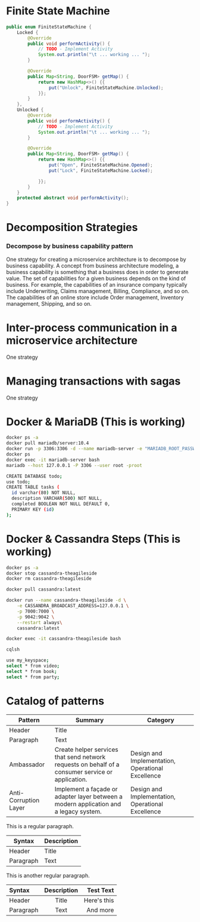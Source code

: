 

# Finite State Machine
```java
public enum FiniteStateMachine {
    Locked {
        @Override
        public void performActivity() {
            // TODO - Implement Activity
            System.out.println("\t ... working ... ");
        }

        @Override
        public Map<String, DoorFSM> getMap() {
            return new HashMap<>() {{
                put("Unlock", FiniteStateMachine.Unlocked);
            }};
        }
    },
    Unlocked {
        @Override
        public void performActivity() {
            // TODO - Implement Activity
            System.out.println("\t ... working ... ");
        }

        @Override
        public Map<String, DoorFSM> getMap() {
            return new HashMap<>() {{
                put("Open", FiniteStateMachine.Opened);
                put("Lock", FiniteStateMachine.Locked);

            }};
        }
    }
    protected abstract void performActivity();
}
```
# Decomposition Strategies
### Decompose by business capability pattern
One strategy for creating a microservice architecture is to decompose by business capability. A concept from business architecture modeling, a business capability is something that a business does in order to generate value. The set of capabilities for a given business depends on the kind of business. For example, the capabilities of an insurance company typically include Underwriting, Claims management, Billing, Compliance, and so on. The capabilities of an online store include Order management, Inventory management, Shipping, and so on.
# Inter-process communication in a microservice architecture
One strategy
# Managing transactions with sagas
One strategy


 











# Docker & MariaDB (This is working)
```bash
docker ps -a
docker pull mariadb/server:10.4
docker run -p 3306:3306 -d --name mariadb-server -e "MARIADB_ROOT_PASSWORD=root" mariadb/server:10.4
docker ps
docker exec -it mariadb-server bash
mariadb --host 127.0.0.1 -P 3306 --user root -proot

CREATE DATABASE todo;
use todo;
CREATE TABLE tasks (
  id varchar(80) NOT NULL,
  description VARCHAR(500) NOT NULL,
  completed BOOLEAN NOT NULL DEFAULT 0,
  PRIMARY KEY (id)
);
```
# Docker & Cassandra Steps (This is working)
```bash
docker ps -a
docker stop cassandra-theagileside
docker rm cassandra-theagileside

docker pull cassandra:latest

docker run --name cassandra-theagileside -d \
    -e CASSANDRA_BROADCAST_ADDRESS=127.0.0.1 \
    -p 7000:7000 \
    -p 9042:9042 \
    --restart always\
    cassandra:latest

docker exec -it cassandra-theagileside bash

cqlsh

use my_keyspace;
select * from video;
select * from book;
select * from party;
```



# Catalog of patterns
| Pattern     | Summary     | Category    |
| ----------- | ----------- | ----------- |
| Header      | Title       |             |
| Paragraph   | Text        |             |
| Ambassador | Create helper services that send network requests on behalf of a consumer service or application. | Design and Implementation, Operational Excellence |
| Anti-Corruption Layer	| Implement a façade or adapter layer between a modern application and a legacy system. | Design and Implementation, Operational Excellence |



This is a regular paragraph.

| Syntax      | Description |
| ----------- | ----------- |
| Header      | Title       |
| Paragraph   | Text        |

This is another regular paragraph.



| Syntax      | Description | Test Text     |
| :---        |    :----:   |          ---: |
| Header      | Title       | Here's this   |
| Paragraph   | Text        | And more      |


